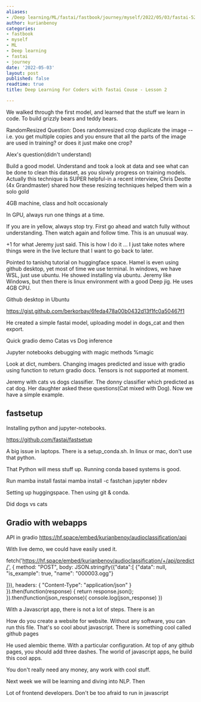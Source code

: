 ```yaml
---
aliases:
- /Deep learning/ML/fastai/fastbook/journey/myself/2022/05/03/fastai-52
author: kurianbenoy
categories:
- fastbook
- myself
- ML
- Deep learning
- fastai
- journey
date: '2022-05-03'
layout: post
published: false
readtime: true
title: Deep Learning For Coders with fastai Couse - Lesson 2

---
```


We walked through the first model, and learned that the stuff we learn in code.
To build grizzly bears and teddy bears.

RandomResized Question:
Does randomresized crop duplicate the image -- i.e. you get multiple copies and you ensure that all the parts of the image are used in training? or does it just make one crop?

Alex's question(didn't understand)


Build a good model. Understand and took a look at data and see what can be done to clean this dataset, as you slowly progress on training models. Actually this technique is SUPER helpful-in a recent interview, Chris Deotte (4x Grandmaster) shared how these resizing techniques helped them win a solo gold

4GB machine, class and holt occasionaly

In GPU, always run one things at a time.

If you are in yellow, always stop try. First go ahead and watch fully without understanding.
Then watch again and follow time. This is an unusual way.

+1 for what Jeremy just said. This is how I do it ... I just take notes where things were in the live lecture that I want to go back to later.

Pointed to tanishq tutorial on huggingface space. Hamel is even using github desktop, yet
most of time we use terminal. In windows, we have WSL, just use ubuntu. He showed installing via
ubuntu. Jeremy like Windows, but then there is linux environment with a good Deep jig.
He uses 4GB CPU.

Github desktop in Ubuntu

https://gist.github.com/berkorbay/6feda478a00b0432d13f1fc0a50467f1

He created a simple fastai model, uploading model in dogs_cat and then export.

Quick gradio demo
Catas vs Dog inference

Jupyter notebooks debugging with magic methods %magic

Look at dict, numbers. Changing images predicted and issue with gradio using function to
return gradio docs. Tensors is not supported at moment.

Jeremy with cats vs dogs classifier. The donny classifier which predicted as cat dog.
Her daughter asked these questions(Cat mixed with Dog).
Now we have a simple example. 

## fastsetup

Installing python and jupyter-notebooks.

https://github.com/fastai/fastsetup

A big issue in laptops. There is a setup_conda.sh. In linux or mac, don't use that python.

That Python will mess stuff up. Running conda based systems is good.

Run mamba install fastai
mamba install -c fastchan jupyter nbdev

Setting up huggingspace. Then using git & conda.

Did dogs vs cats

## Gradio with webapps

API in gradio
https://hf.space/embed/kurianbenoy/audioclassification/api

With live demo, we could have easily used it.

fetch('https://hf.space/embed/kurianbenoy/audioclassification/+/api/predict/', { method: "POST", body: JSON.stringify({"data":[ {"data": null, "is_example": true, "name": "000003.ogg"}

]}), headers: { "Content-Type": "application/json" } }).then(function(response) { return response.json(); }).then(function(json_response){ console.log(json_response) })

With a Javascript app, there is not a lot of steps. There is an

How do you create a website for website. Without any software, you can run this file. That's so
cool about javascript. There is something cool called github pages

He used alembic theme. With a particular  configuration. At top of any github pages, you should
add three dashes. The world of javascript apps, he build this cool apps.

You don't really need any money, any work with cool stuff.

Next week we will be learning and diving into NLP. Then 

Lot of frontend developers. Don't be too afraid to run in javascript

